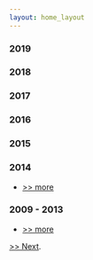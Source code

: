 ```yaml
---
layout: home_layout
---
```

### [](#header-2) 2019
### [](#header-2) 2018
### [](#header-2) 2017
### [](#header-2) 2016
### [](#header-2) 2015
### [](#header-2) 2014
- [>> more](./page/profile/2k14.md)

### [](#header-2) 2009 - 2013
- [>> more](./page/profile/2k09.md)

[>> Next](#).
